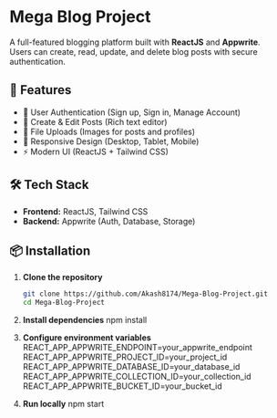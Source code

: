 # Mega Blog Project

A full-featured blogging platform built with **ReactJS** and **Appwrite**.  
Users can create, read, update, and delete blog posts with secure authentication.

## 🚀 Features
- 🔐 User Authentication (Sign up, Sign in, Manage Account)
- 📝 Create & Edit Posts (Rich text editor)
- 📂 File Uploads (Images for posts and profiles)
- 📱 Responsive Design (Desktop, Tablet, Mobile)
- ⚡ Modern UI (ReactJS + Tailwind CSS)

## 🛠 Tech Stack
- **Frontend:** ReactJS, Tailwind CSS  
- **Backend:** Appwrite (Auth, Database, Storage)  

## 📦 Installation
1. **Clone the repository**
   ```bash
   git clone https://github.com/Akash8174/Mega-Blog-Project.git
   cd Mega-Blog-Project

3. **Install dependencies**
   npm install

4. **Configure environment variables**
  REACT_APP_APPWRITE_ENDPOINT=your_appwrite_endpoint
  REACT_APP_APPWRITE_PROJECT_ID=your_project_id
  REACT_APP_APPWRITE_DATABASE_ID=your_database_id
  REACT_APP_APPWRITE_COLLECTION_ID=your_collection_id
  REACT_APP_APPWRITE_BUCKET_ID=your_bucket_id
5. **Run locally**
  npm start
